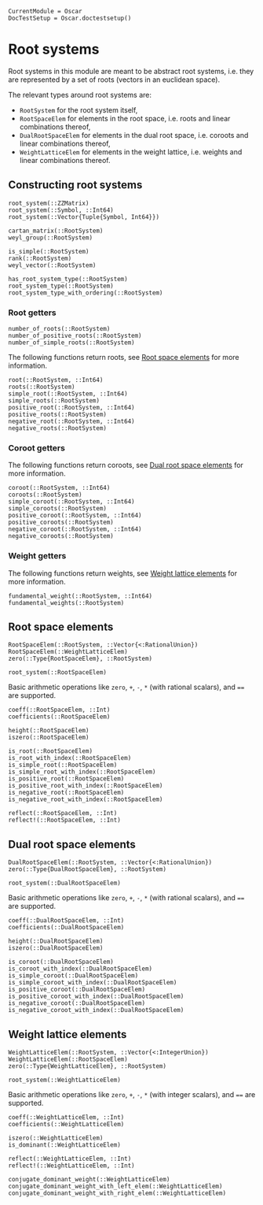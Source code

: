 ```@meta
CurrentModule = Oscar
DocTestSetup = Oscar.doctestsetup()
```

# Root systems

Root systems in this module are meant to be abstract root systems, i.e. they are represented by a set of roots (vectors in an euclidean space).

The relevant types around root systems are:
- `RootSystem` for the root system itself,
- `RootSpaceElem` for elements in the root space, i.e. roots and linear combinations thereof,
- `DualRootSpaceElem` for elements in the dual root space, i.e. coroots and linear combinations thereof,
- `WeightLatticeElem` for elements in the weight lattice, i.e. weights and linear combinations thereof.


## Constructing root systems
```@docs
root_system(::ZZMatrix)
root_system(::Symbol, ::Int64)
root_system(::Vector{Tuple{Symbol, Int64}})
```

```@docs
cartan_matrix(::RootSystem)
weyl_group(::RootSystem)
```

```@docs
is_simple(::RootSystem)
rank(::RootSystem)
weyl_vector(::RootSystem)
```

```@docs
has_root_system_type(::RootSystem)
root_system_type(::RootSystem)
root_system_type_with_ordering(::RootSystem)
```


### Root getters

```@docs
number_of_roots(::RootSystem)
number_of_positive_roots(::RootSystem)
number_of_simple_roots(::RootSystem)
```

The following functions return roots, see [Root space elements](@ref) for more information.
```@docs
root(::RootSystem, ::Int64)
roots(::RootSystem)
simple_root(::RootSystem, ::Int64)
simple_roots(::RootSystem)
positive_root(::RootSystem, ::Int64)
positive_roots(::RootSystem)
negative_root(::RootSystem, ::Int64)
negative_roots(::RootSystem)
```


### Coroot getters

The following functions return coroots, see [Dual root space elements](@ref) for more information.
```@docs
coroot(::RootSystem, ::Int64)
coroots(::RootSystem)
simple_coroot(::RootSystem, ::Int64)
simple_coroots(::RootSystem)
positive_coroot(::RootSystem, ::Int64)
positive_coroots(::RootSystem)
negative_coroot(::RootSystem, ::Int64)
negative_coroots(::RootSystem)
```


### Weight getters

The following functions return weights, see [Weight lattice elements](@ref) for more information.
```@docs
fundamental_weight(::RootSystem, ::Int64)
fundamental_weights(::RootSystem)
```


## Root space elements

```@docs
RootSpaceElem(::RootSystem, ::Vector{<:RationalUnion})
RootSpaceElem(::WeightLatticeElem)
zero(::Type{RootSpaceElem}, ::RootSystem)
```

```@docs
root_system(::RootSpaceElem)
```

Basic arithmetic operations like `zero`, `+`, `-`, `*` (with rational scalars), and `==` are supported.

```@docs
coeff(::RootSpaceElem, ::Int)
coefficients(::RootSpaceElem)
```

```@docs
height(::RootSpaceElem)
iszero(::RootSpaceElem)
```

```@docs
is_root(::RootSpaceElem)
is_root_with_index(::RootSpaceElem)
is_simple_root(::RootSpaceElem)
is_simple_root_with_index(::RootSpaceElem)
is_positive_root(::RootSpaceElem)
is_positive_root_with_index(::RootSpaceElem)
is_negative_root(::RootSpaceElem)
is_negative_root_with_index(::RootSpaceElem)
```

```@docs
reflect(::RootSpaceElem, ::Int)
reflect!(::RootSpaceElem, ::Int)
```


## Dual root space elements

```@docs
DualRootSpaceElem(::RootSystem, ::Vector{<:RationalUnion})
zero(::Type{DualRootSpaceElem}, ::RootSystem)
```

```@docs
root_system(::DualRootSpaceElem)
```

Basic arithmetic operations like `zero`, `+`, `-`, `*` (with rational scalars), and `==` are supported.

```@docs
coeff(::DualRootSpaceElem, ::Int)
coefficients(::DualRootSpaceElem)
```

```@docs
height(::DualRootSpaceElem)
iszero(::DualRootSpaceElem)
```

```@docs
is_coroot(::DualRootSpaceElem)
is_coroot_with_index(::DualRootSpaceElem)
is_simple_coroot(::DualRootSpaceElem)
is_simple_coroot_with_index(::DualRootSpaceElem)
is_positive_coroot(::DualRootSpaceElem)
is_positive_coroot_with_index(::DualRootSpaceElem)
is_negative_coroot(::DualRootSpaceElem)
is_negative_coroot_with_index(::DualRootSpaceElem)
```


## Weight lattice elements

```@docs
WeightLatticeElem(::RootSystem, ::Vector{<:IntegerUnion})
WeightLatticeElem(::RootSpaceElem)
zero(::Type{WeightLatticeElem}, ::RootSystem)
```

```@docs
root_system(::WeightLatticeElem)
```

Basic arithmetic operations like `zero`, `+`, `-`, `*` (with integer scalars), and `==` are supported.

```@docs
coeff(::WeightLatticeElem, ::Int)
coefficients(::WeightLatticeElem)
```

```@docs
iszero(::WeightLatticeElem)
is_dominant(::WeightLatticeElem)
```

```@docs
reflect(::WeightLatticeElem, ::Int)
reflect!(::WeightLatticeElem, ::Int)
```

```@docs
conjugate_dominant_weight(::WeightLatticeElem)
conjugate_dominant_weight_with_left_elem(::WeightLatticeElem)
conjugate_dominant_weight_with_right_elem(::WeightLatticeElem)
```
